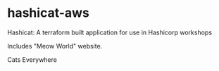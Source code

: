 # hashicat-aws
Hashicat: A terraform built application for use in Hashicorp workshops

Includes "Meow World" website.

Cats Everywhere

